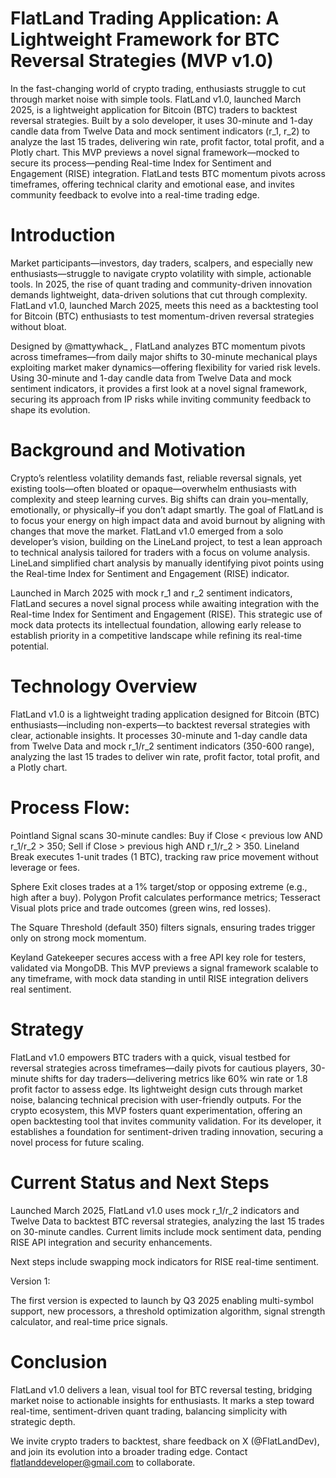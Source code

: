 # FlatLand Trading Application: A Lightweight Framework for BTC Reversal Strategies (MVP v1.0)

In the fast-changing world of crypto trading, enthusiasts struggle to cut through market noise with simple tools. FlatLand v1.0, launched March 2025, is a lightweight application for Bitcoin (BTC) traders to backtest reversal strategies. Built by a solo developer, it uses 30-minute and 1-day candle data from Twelve Data and mock sentiment indicators (r_1, r_2) to analyze the last 15 trades, delivering win rate, profit factor, total profit, and a Plotly chart. This MVP previews a novel signal framework—mocked to secure its process—pending Real-time Index for Sentiment and Engagement (RISE) integration. FlatLand tests BTC momentum pivots across timeframes, offering technical clarity and emotional ease, and invites community feedback to evolve into a real-time trading edge.

# Introduction
Market participants—investors, day traders, scalpers, and especially new enthusiasts—struggle to navigate crypto volatility with simple, actionable tools. In 2025, the rise of quant trading and community-driven innovation demands lightweight, data-driven solutions that cut through complexity. FlatLand v1.0, launched March 2025, meets this need as a backtesting tool for Bitcoin (BTC) enthusiasts to test momentum-driven reversal strategies without bloat.

Designed by @mattywhack_ , FlatLand analyzes BTC momentum pivots across timeframes—from daily major shifts to 30-minute mechanical plays exploiting market maker dynamics—offering flexibility for varied risk levels. Using 30-minute and 1-day candle data from Twelve Data and mock sentiment indicators, it provides a first look at a novel signal framework, securing its approach from IP risks while inviting community feedback to shape its evolution.

# Background and Motivation
Crypto’s relentless volatility demands fast, reliable reversal signals, yet existing tools—often bloated or opaque—overwhelm enthusiasts with complexity and steep learning curves. Big shifts can drain you–mentally, emotionally, or physically–if you don’t adapt smartly. The goal of FlatLand is to focus your energy on high impact data and avoid burnout by aligning with changes that move the market. FlatLand v1.0 emerged from a solo developer’s vision, building on the LineLand project, to test a lean approach to technical analysis tailored for traders with a focus on volume analysis. LineLand simplified chart analysis by manually identifying pivot points using the Real-time Index for Sentiment and Engagement (RISE) indicator.

Launched in March 2025 with mock r_1 and r_2 sentiment indicators, FlatLand secures a novel signal process while awaiting integration with the Real-time Index for Sentiment and Engagement (RISE). This strategic use of mock data protects its intellectual foundation, allowing early release to establish priority in a competitive landscape while refining its real-time potential.

# Technology Overview
FlatLand v1.0 is a lightweight trading application designed for Bitcoin (BTC) enthusiasts—including non-experts—to backtest reversal strategies with clear, actionable insights. It processes 30-minute and 1-day candle data from Twelve Data and mock r_1/r_2 sentiment indicators (350-600 range), analyzing the last 15 trades to deliver win rate, profit factor, total profit, and a Plotly chart.

# Process Flow:
Pointland Signal scans 30-minute candles: Buy if Close < previous low AND r_1/r_2 > 350; Sell if Close > previous high AND r_1/r_2 > 350.
Lineland Break executes 1-unit trades (1 BTC), tracking raw price movement without leverage or fees.

Sphere Exit closes trades at a 1% target/stop or opposing extreme (e.g., high after a buy).
Polygon Profit calculates performance metrics; Tesseract Visual plots price and trade outcomes (green wins, red losses).

The Square Threshold (default 350) filters signals, ensuring trades trigger only on strong mock momentum. 

Keyland Gatekeeper secures access with a free API key role for testers, validated via MongoDB.
This MVP previews a signal framework scalable to any timeframe, with mock data standing in until RISE integration delivers real sentiment.

# Strategy
FlatLand v1.0 empowers BTC traders with a quick, visual testbed for reversal strategies across timeframes—daily pivots for cautious players, 30-minute shifts for day traders—delivering metrics like 60% win rate or 1.8 profit factor to assess edge. Its lightweight design cuts through market noise, balancing technical precision with user-friendly outputs.
For the crypto ecosystem, this MVP fosters quant experimentation, offering an open backtesting tool that invites community validation. For its developer, it establishes a foundation for sentiment-driven trading innovation, securing a novel process for future scaling.


# Current Status and Next Steps
Launched March 2025, FlatLand v1.0 uses mock r_1/r_2 indicators and Twelve Data to backtest BTC reversal strategies, analyzing the last 15 trades on 30-minute candles. Current limits include mock sentiment data, pending RISE API integration and security enhancements.

Next steps include swapping mock indicators for RISE real-time sentiment. 

Version 1:

The first version is expected to launch by Q3 2025 enabling multi-symbol support, new processors, a threshold optimization algorithm, signal strength calculator, and real-time price signals.

# Conclusion
FlatLand v1.0 delivers a lean, visual tool for BTC reversal testing, bridging market noise to actionable insights for enthusiasts. It marks a step toward real-time, sentiment-driven quant trading, balancing simplicity with strategic depth.

We invite crypto traders to backtest, share feedback on X (@FlatLandDev), and join its evolution into a broader trading edge. Contact flatlanddeveloper@gmail.com to collaborate.
